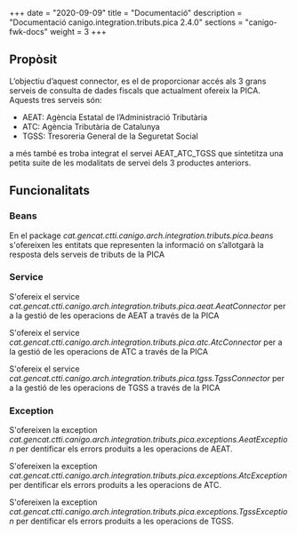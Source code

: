 +++
date        = "2020-09-09"
title       = "Documentació"
description = "Documentació canigo.integration.tributs.pica 2.4.0"
sections    = "canigo-fwk-docs"
weight      = 3
+++

## Propòsit

L’objectiu d’aquest connector, es el de proporcionar accés als 3 grans serveis de consulta de dades fiscals que actualment ofereix la PICA. Aquests tres serveis són:

* AEAT: Agència Estatal de l’Administració Tributària
* ATC: Agència Tributària de Catalunya
* TGSS: Tresoreria General de la Seguretat Social

a més també es troba integrat el servei AEAT_ATC_TGSS que sintetitza una petita suite de les modalitats de servei dels 3 productes anteriors.

## Funcionalitats

### Beans

En el package *cat.gencat.ctti.canigo.arch.integration.tributs.pica.beans* s'ofereixen les entitats que representen la informació on s’allotgarà la resposta dels serveis de tributs de la PICA

### Service

S'ofereix el service *cat.gencat.ctti.canigo.arch.integration.tributs.pica.aeat.AeatConnector* per a la gestió de les operacions de AEAT a través de la PICA

S'ofereix el service *cat.gencat.ctti.canigo.arch.integration.tributs.pica.atc.AtcConnector* per a la gestió de les operacions de ATC a través de la PICA

S'ofereix el service *cat.gencat.ctti.canigo.arch.integration.tributs.pica.tgss.TgssConnector* per a la gestió de les operacions de TGSS a través de la PICA

### Exception

S'ofereixen la exception *cat.gencat.ctti.canigo.arch.integration.tributs.pica.exceptions.AeatException* per dentificar els errors produits a les operacions de AEAT.

S'ofereixen la exception *cat.gencat.ctti.canigo.arch.integration.tributs.pica.exceptions.AtcException* per dentificar els errors produits a les operacions de ATC.

S'ofereixen la exception *cat.gencat.ctti.canigo.arch.integration.tributs.pica.exceptions.TgssException* per dentificar els errors produits a les operacions de TGSS.
